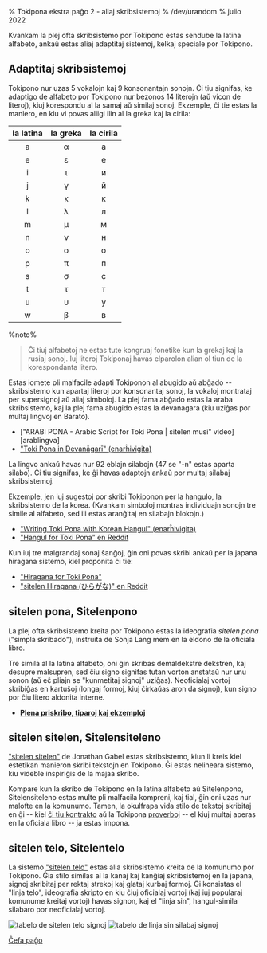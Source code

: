 % Tokipona ekstra paĝo 2 - aliaj skribsistemoj
% /dev/urandom
% julio 2022

Kvankam la plej ofta skribsistemo por Tokipono estas sendube la latina alfabeto,
ankaŭ estas aliaj adaptitaj sistemoj, kelkaj speciale por Tokipono.

## Adaptitaj skribsistemoj

Tokipono nur uzas 5 vokalojn kaj 9 konsonantajn sonojn. Ĉi tiu signifas, ke adaptigo
de alfabeto por Tokipono nur bezonos 14 literojn (aŭ vicon de literoj), kiuj 
korespondu al la samaj aŭ similaj sonoj. Ekzemple, ĉi tie estas la maniero,
en kiu vi povas aliigi ilin al la greka kaj la cirila:

| la latina | la greka | la cirila |
|:-----:|:-----:|:--------:|
| a | α | а |
| e | ε | е |
| i | ι | и |
| j | γ | й |
| k | κ | к |
| l | λ | л |
| m | μ | м |
| n | ν | н |
| o | ο | о |
| p | π | п |
| s | σ | с |
| t | τ | т |
| u | υ | у |
| w | β | в |

%noto%
> Ĉi tiuj alfabetoj ne estas tute kongruaj fonetike kun la grekaj kaj la rusiaj
> sonoj. Iuj literoj Tokiponaj havas elparolon alian ol tiun de la korespondanta litero.

Estas iomete pli malfacile adapti Tokiponon al abugido aŭ abĝado -- skribsistemo kun 
apartaj literoj por konsonantaj sonoj, la vokaloj montrataj per supersignoj aŭ aliaj simboloj. 
La plej fama abĝado estas la araba skribsistemo, kaj la plej fama abugido estas la devanagara 
(kiu uziĝas por multaj lingvoj en Barato).

* ["ARABI PONA - Arabic Script for Toki Pona | sitelen musi" video][arablingva]
* ["Toki Pona in Devanāgarī" (enarĥivigita)][devanagari]

[arabic]:https://web.archive.org/web/20200618130953/https://www.youtube.com/watch?v=Mh9Wypm6pXs
[devanagari]:https://web.archive.org/web/20060727115116/http://www.deadlybrain.org/projects/Tokipona/deva_guja.php

La lingvo ankaŭ havas nur 92 eblajn silabojn (47 se "-n" estas aparta silabo). 
Ĉi tiu signifas, ke ĝi havas adaptojn ankaŭ por multaj silabaj skribsistemoj.

Ekzemple, jen iuj sugestoj por skribi Tokiponon per la hangulo, la skribsistemo de la korea. 
(Kvankam simboloj montras individuajn sonojn tre simile al alfabeto, sed ili estas aranĝitaj en silabajn blokojn.)

* ["Writing Toki Pona with Korean Hangul" (enarĥivigita)][hangularch]
* ["Hangul for Toki Pona" en Reddit][hangulred]

[hangularch]:https://web.archive.org/web/20070313181500/http://www.Tokipona.bravehost.com/korean.html
[hangulred]:https://www.reddit.com/r/Tokipona/comments/8mx951/hangul_for_toki_pona/

Kun iuj tre malgrandaj sonaj ŝanĝoj, ĝin oni povas skribi ankaŭ per la japana hiragana sistemo, 
kiel proponita ĉi tie:

* ["Hiragana for Toki Pona"][hiragana1]
* ["sitelen Hiragana (ひらがな)" en Reddit][hiragana_red]

[hiragana1]:https://www.deviantart.com/derroflcopter/journal/Hiragana-for-Toki-Pona-339541633
[hiragana_red]:https://www.reddit.com/r/Tokipona/comments/e7g91u/sitelen_hiragana_%E3%81%B2%E3%82%89%E3%81%8C%E3%81%AA/

## sitelen pona, Sitelenpono

La plej ofta skribsistemo kreita por Tokipono estas la ideografia *sitelen
pona* ("simpla skribado"), instruita de Sonja Lang mem en la eldono de la
oficiala libro.

Tre simila al la latina alfabeto, oni ĝin skribas demaldekstre dekstren, kaj desupre malsupren,
sed ĉiu signo signifas tutan vorton anstataŭ nur unu sonon (aŭ eĉ pliajn
se "kunmetitaj signoj" uziĝas). Neoficialaj vortoj skribiĝas en
kartuŝoj (longaj formoj, kiuj ĉirkaŭas aron da signoj), kun signo
por ĉiu litero aldonita interne.

* **[Plena priskribo, tiparoj kaj ekzemploj](sitelen_pona)**

## sitelen sitelen, Sitelensiteleno

["sitelen sitelen"](https://jonathangabel.com/toki-pona/) de Jonathan Gabel 
estas skribsistemo, kiun li kreis kiel estetikan manieron skribi tekstojn en
Tokipono. Ĝi estas nelineara sistemo, kiu videble inspiriĝis de la majaa skribo.

Kompare kun la skribo de Tokipono en la latina alfabeto aŭ Sitelenpono, Sitelensiteleno
estas multe pli malfacila kompreni, kaj tial, ĝin oni uzas nur malofte en la komunumo. 
Tamen, la okulfrapa vida stilo de tekstoj skribitaj en ĝi --
kiel [ĉi tiu
kontrakto](https://www.jonathangabel.com/archive/2012/artworks_lipu-lawa-pi-esun-kama.html)
aŭ la Tokipona
[proverboj](https://jonathangabel.com/toki-pona/dictionaries/gallery/) -- el kiuj multaj 
aperas en la oficiala libro -- ja estas impona.

## sitelen telo, Sitelentelo

La sistemo ["sitelen
telo"](https://twitter.com/aarontoponce/status/1316350094598459392?lang=en)
 estas alia skribsistemo kreita de la komunumo por Tokipono. Ĝia stilo similas
al la kanaj kaj kanĝiaj skribsistemoj en la japana, signoj skribitaj
per rektaj strekoj kaj glataj kurbaj formoj. Ĝi konsistas el "linja
telo", ideografia skripto en kiu ĉiuj oficialaj vortoj (kaj iuj popularaj
komunume kreitaj vortoj) havas signon, kaj el "linja sin", hangul-simila
silabaro por neoficialaj vortoj.

![tabelo de sitelen telo signoj](/sitelen_telo.gif)
![tabelo de linja sin silabaj signoj](/sitelen_telo_2.gif)

[Ĉefa paĝo](eo)

